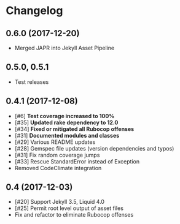 # Changelog

## 0.6.0 (2017-12-20)

* Merged JAPR into Jekyll Asset Pipeline

## 0.5.0, 0.5.1

* Test releases

## 0.4.1 (2017-12-08)

* [#6]  __Test coverage increased to 100%__
* [#35] __Updated rake dependency to 12.0__
* [#34] __Fixed or mitigated all Rubocop offenses__
* [#31] __Documented modules and classes__
* [#29] Various README updates
* [#28] Gemspec file updates (version dependencies and typos)
* [#31] Fix random coverage jumps
* [#33] Rescue StandardError instead of Exception
* Removed CodeClimate integration

## 0.4 (2017-12-03)

* [#20] Support Jekyll 3.5, Liquid 4.0
* [#25] Permit root level output of asset files
* Fix and refactor to eliminate Rubocop offenses
